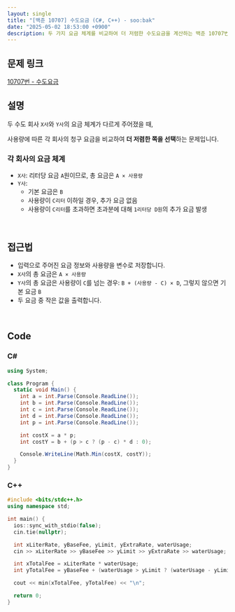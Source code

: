 ```yaml
---
layout: single
title: "[백준 10707] 수도요금 (C#, C++) - soo:bak"
date: "2025-05-02 18:53:00 +0900"
description: 두 가지 요금 체계를 비교하여 더 저렴한 수도요금을 계산하는 백준 10707번 수도요금 문제의 C# 및 C++ 풀이와 해설
---
```


## 문제 링크
[10707번 - 수도요금](https://www.acmicpc.net/problem/10707)

## 설명
두 수도 회사 `X사`와 `Y사`의 요금 체계가 다르게 주어졌을 때,

사용량에 따른 각 회사의 청구 요금을 비교하여 **더 저렴한 쪽을 선택**하는 문제입니다.

### 각 회사의 요금 체계

- `X사`: 리터당 요금 `A`원이므로, 총 요금은 `A × 사용량`
- `Y사`:
  - 기본 요금은 `B`
  - 사용량이 `C리터` 이하일 경우, 추가 요금 없음
  - 사용량이 `C리터`를 초과하면 초과분에 대해 `1리터당 D원`의 추가 요금 발생

<br>

## 접근법

- 입력으로 주어진 요금 정보와 사용량을 변수로 저장합니다.
- `X사`의 총 요금은 `A × 사용량`
- `Y사`의 총 요금은 사용량이 `C`를 넘는 경우: `B + (사용량 - C) × D`,
  그렇지 않으면 기본 요금 `B`
- 두 요금 중 작은 값을 출력합니다.

<br>

## Code

### C#

```csharp
using System;

class Program {
  static void Main() {
    int a = int.Parse(Console.ReadLine());
    int b = int.Parse(Console.ReadLine());
    int c = int.Parse(Console.ReadLine());
    int d = int.Parse(Console.ReadLine());
    int p = int.Parse(Console.ReadLine());

    int costX = a * p;
    int costY = b + (p > c ? (p - c) * d : 0);

    Console.WriteLine(Math.Min(costX, costY));
  }
}
```

### C++

```cpp
#include <bits/stdc++.h>
using namespace std;

int main() {
  ios::sync_with_stdio(false);
  cin.tie(nullptr);

  int xLiterRate, yBaseFee, yLimit, yExtraRate, waterUsage;
  cin >> xLiterRate >> yBaseFee >> yLimit >> yExtraRate >> waterUsage;

  int xTotalFee = xLiterRate * waterUsage;
  int yTotalFee = yBaseFee + (waterUsage > yLimit ? (waterUsage - yLimit) * yExtraRate : 0);

  cout << min(xTotalFee, yTotalFee) << "\n";

  return 0;
}
```
